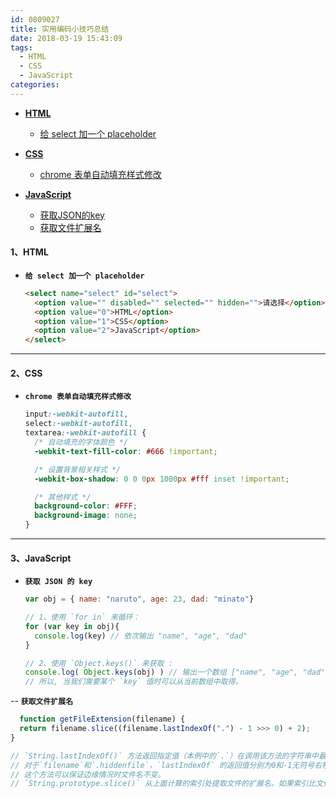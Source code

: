 ```yaml
---
id: 0809027
title: 实用编码小技巧总结
date: 2018-03-19 15:43:09
tags:
  - HTML
  - CSS
  - JavaScript
categories:
---
```


- **<a href="#html">HTML</a>**
  - <a href="#selectPlaceholder">给 select 加一个 placeholder</a>


- **<a href="#css">CSS</a>**
  - <a href="#autoInput">chrome 表单自动填充样式修改</a>
 

- **<a href="#javascript">JavaScript</a>**
  - <a href="#jsonKey">获取JSON的key</a>
  - <a href="#getFileExtension">获取文件扩展名</a>


#### <a name="html">1、HTML</a>

- **<a name="selectPlaceholder">`给 select 加一个 placeholder`</a>**
  ```html
  <select name="select" id="select">
    <option value="" disabled="" selected="" hidden="">请选择</option>
    <option value="0">HTML</option>
    <option value="1">CSS</option>
    <option value="2">JavaScript</option>
  </select>
  ```

----
#### <a name="css">2、CSS</a>

- **<a name="autoInput">`chrome 表单自动填充样式修改`</a>**
  ```css
  input:-webkit-autofill,
  select:-webkit-autofill,
  textarea:-webkit-autofill { 
    /* 自动填充的字体颜色 */
    -webkit-text-fill-color: #666 !important;

    /* 设置背景相关样式 */
    -webkit-box-shadow: 0 0 0px 1000px #fff inset !important;

    /* 其他样式 */
    background-color: #FFF;
    background-image: none;
  } 
  ```

----
#### <a name="javascript">3、JavaScript</a>

- **<a name="jsonKey">`获取 JSON 的 key`</a>**
  ```js
  var obj = { name: "naruto", age: 23, dad: "minato"}

  // 1、使用 `for in` 来循环：
  for (var key in obj){
    console.log(key) // 依次输出 "name", "age", "dad"
  }
  
  // 2、使用 `Object.keys()` 来获取 :
  console.log( Object.keys(obj) ) // 输出一个数组 ["name", "age", "dad"]
  // 所以, 当我们需要某个 `key` 值时可以从当前数组中取得。
  ```

-- **<a name="getFileExtension">`获取文件扩展名`</a>**
  ```js
    function getFileExtension(filename) {
    return filename.slice((filename.lastIndexOf(".") - 1 >>> 0) + 2);
  }

  // `String.lastIndexOf()` 方法返回指定值（本例中的`.`）在调用该方法的字符串中最后出现的位置，如果没找到则返回 -1。
  // 对于`filename`和`.hiddenfile`，`lastIndexOf` 的返回值分别为0和-1无符号右移操作符(»>) 将-1转换为4294967295，将-2转换为4294967294，
  // 这个方法可以保证边缘情况时文件名不变。
  // `String.prototype.slice()` 从上面计算的索引处提取文件的扩展名。如果索引比文件名的长度大，结果为""。
  ```